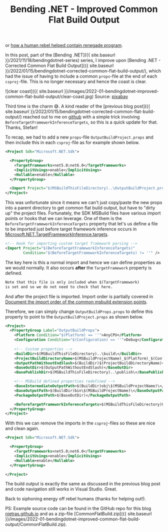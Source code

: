 ﻿---
layout: post
title: Bending .NET - Improved Common Flat Build Output
---
or [how a human rebel helped contain renegade program](https://matrix.fandom.com/wiki/Agent_Smith).

In this post, part of the [Bending .NET]({{ site.baseurl
}}/2021/11/18/bendingdotnet-series) series, I improve upon [Bending .NET -
Corrected Common Flat Build Output]({{ site.baseurl
}}/2022/01/15/bendingdotnet-corrected-common-flat-build-output/), which had the
issue of having to include a common `props`-file at the end of each
`csproj`-file. This is no longer necessary and hence the coast is clear.

![clear coast]({{ site.baseurl }}/images/2022-01-bendingdotnet-improved-common-flat-build-output/clear-coast.jpg)
Source: [pixabay](https://pixabay.com/photos/background-baltic-sea-beach-1702938//)

Third time is the charm 😅. A kind reader of the [previous blog post]({{
site.baseurl }}/2022/01/15/bendingdotnet-corrected-common-flat-build-output/)
reached out to me on
[github](https://github.com/nietras/nietras.github.io/issues/21) with a simple
trick involving `BeforeTargetFrameworkInferenceTargets`, so this is a quick
update for that. Thanks, Stefan!

To recap, we had to add a new `props`-file `OutputBuildProject.props` and
then include this in each `csproj`-file as for example shown below.
```xml
<Project Sdk="Microsoft.NET.Sdk">

  <PropertyGroup>
    <TargetFrameworks>net5.0;net6.0</TargetFrameworks>
    <ImplicitUsings>enable</ImplicitUsings>
    <Nullable>enable</Nullable>
  </PropertyGroup>

  <Import Project="$(MSBuildThisFileDirectory)..\OutputBuildProject.props" />
</Project>
```

This was unfortunate since it means we can't just copy/paste the new props into
a parent directory to get common flat build output, but have to "dirty up" the
project files. Fortunately, the SDK MSBuild files have various import points or
hooks that we can leverage. One of them is the
`BeforeTargetFrameworkInferenceTargets` property that let's us define a file to
be imported just before target framework inference occurs in
[Microsoft.NET.TargetFrameworkInference.targets](https://github.com/dotnet/sdk/blob/14b117b7088653b694e16ac2071fcbf634a2a9ab/src/Tasks/Microsoft.NET.Build.Tasks/targets/Microsoft.NET.TargetFrameworkInference.targets#L47).
```xml
<!-- Hook for importing custom target framework parsing -->
<Import Project="$(BeforeTargetFrameworkInferenceTargets)" 
        Condition="$(BeforeTargetFrameworkInferenceTargets) != ''" />
```

The key here is this a normal import and hence we can define properties as we
would normally. It also occurs **after** the `TargetFramework` property is
defined.
```xml
Note that this file is only included when $(TargetFramework) 
is set and so we do not need to check that here.
```
And after the project file is imported. Import order is partially covered in
[Document the import order of the common msbuild extension
points](https://github.com/dotnet/msbuild/issues/2767#issuecomment-514342730).

Therefore, we can simply change `OutputBuildProps.props` to define this
property to point to the `OutputBuildProject.props` as shown below.
```xml
<Project>
  <PropertyGroup Label="OutputBuildProps">
    <Platform Condition="$(Platform) == ''">AnyCPU</Platform>
    <Configuration Condition="$(Configuration) == ''">Debug</Configuration>
    
    <!-- Custom properties -->
    <BuildDir>$(MSBuildThisFileDirectory)..\build\</BuildDir>
    <ProjectBuildDirectoryName>$(MSBuildProjectName)_$(Platform)_$(Configuration)</ProjectBuildDirectoryName>
    <OutputPathWithoutEndSlash>$(BuildDir)$(ProjectBuildDirectoryName)</OutputPathWithoutEndSlash>
    <BaseOutDir>$(OutputPathWithoutEndSlash)</BaseOutDir>
    <BasePublishDir>$(MSBuildThisFileDirectory)..\publish\</BasePublishDir>

    <!-- MSBuild defined properties redefined -->
    <BaseIntermediateOutputPath>$(BuildDir)obj\$(MSBuildProjectName)\</BaseIntermediateOutputPath>
    <BaseOutputPath>$(BuildDir)bin\$(MSBuildProjectName)\</BaseOutputPath>
    <PackageOutputPath>$(BaseOutDir)</PackageOutputPath>

    <BeforeTargetFrameworkInferenceTargets>$(MSBuildThisFileDirectory)OutputBuildProject.props</BeforeTargetFrameworkInferenceTargets>
  </PropertyGroup>
</Project>
```

With this we can remove the imports in the `csproj`-files so these are nice and
clean again.
```xml
<Project Sdk="Microsoft.NET.Sdk">

  <PropertyGroup>
    <TargetFrameworks>net5.0;net6.0</TargetFrameworks>
    <ImplicitUsings>enable</ImplicitUsings>
    <Nullable>enable</Nullable>
  </PropertyGroup>

</Project>
```

The build output is exactly the same as discussed in the previous blog post and
code navigation still works in Visual Studio. Great.

Back to siphoning energy off rebel humans (thanks for helping out!).

PS: Example source code can be found in the GitHub repo for this blog
[nietras.github.io](https://github.com/nietras/nietras.github.io) and as a
zip-file [CommonFlatBuild.zip]({{ site.baseurl
}}/images/2022-01-bendingdotnet-improved-common-flat-build-output/CommonFlatBuild.zip).
